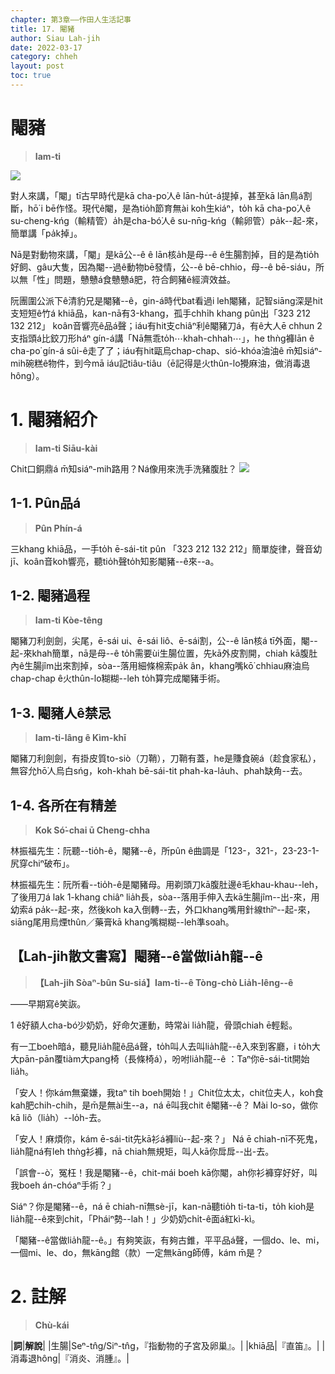 ```yaml
---
chapter: 第3章——作田人生活記事
title: 17. 閹豬
author: Siau Lah-jih
date: 2022-03-17
category: chheh
layout: post
toc: true
---
```


# 閹豬
> **Iam-ti**

![](../too5/17/17-7-2閹豬2陳慶芳.jpg)

對人來講，「閹」tī古早時代是kā cha-po͘人ê lān-hu̍t-á提掉，甚至kā lān鳥á割斷，hō͘ i bē作怪。現代ê閹，是為tio̍h節育無ài koh生kiáⁿ，to̍h kā cha-po͘人ê su-cheng-kńg（輸精管）a̍h是cha-bó͘人ê su-nn̄g-kńg（輸卵管）pa̍k--起-來，簡單講「pa̍k掉」。

Nā是對動物來講，「閹」是kā公--ê ê lān核a̍h是母--ê ê生腸割掉，目的是為tio̍h好飼、gâu大隻，因為閹--過ê動物bē發情，公--ê bē-chhio，母--ê bē-siáu，所以無「性」問題，戇戇á食戇戇á肥，符合飼豬ê經濟效益。

阮團圍公派下ê清豹兄是閹豬--ê，gin-á時代bat看過i leh閹豬，記智siāng深是hit支短短ê竹á khiā品，kan-nā有3-khang，孤手chhi̍h khang pûn出「323 212 132 212」 koân音響亮ê品á聲；iáu有hit支chiâⁿ利ê閹豬刀á，有ê大人ē chhun 2支指頭á比鉸刀形háⁿ gín-á講「Nā無乖to̍h⋯khah-chhah⋯」，he thǹg褲lān ê cha-po͘ gín-á sûi-ê走了了；iáu有hit甌烏chap-chap、sió-khóa油油ê m̄知siáⁿ-mih碗糕ê物件，到今mā iáu記tiâu-tiâu（ē記得是火thûn-lo͘攪麻油，做消毒退hông）。

# 1. 閹豬紹介
> **Iam-ti Siāu-kài**

Chit口銅鼎á m̄知siáⁿ-mih路用？Ná像用來洗手洗豬腹肚？
![](../too5/17/17-7-1閹豬1陳慶芳.jpg)

## 1-1. Pûn品á
> **Pûn Phín-á**

三khang khiā品，一手to̍h ē-sái-tit pûn 「323 212 132 212」簡單旋律，聲音幼jī、koân音koh響亮，聽tio̍h聲to̍h知影閹豬--ê來--a。

## 1-2. 閹豬過程
> **Iam-ti Kòe-têng**

閹豬刀利劍劍，尖尾，ē-sái ui、ē-sái liô、ē-sái割，公--ê lān核á tī外面，閹--起-來khah簡單，nā是母--ê to̍h需要ùi生腸位置，先kā外皮割開，chiah kā腹肚內ê生腸jîm出來割掉，sòa--落用細條棉索pa̍k ân，khang嘴kō͘ chhiau麻油烏chap-chap ê火thûn-lo͘糊糊--leh to̍h算完成閹豬手術。

## 1-3. 閹豬人ê禁忌
> **Iam-ti-lâng ê Kìm-khī**

閹豬刀利劍劍，有掛皮質to-siò（刀鞘），刀鞘有蓋，he是賺食碗á（趁食家私），無容允hō͘人烏白sńg，koh-khah bē-sái-tit phah-ka-la̍uh、phah缺角--去。

## 1-4. 各所在有精差
> **Kok Só͘-chai ū Cheng-chha**

林振福先生：阮聽--tio̍h-ê，閹豬--ê，所pûn ê曲調是「123-，321-，23-23-1-尻穿chiⁿ破布」。

林振福先生：阮所看--tio̍h-ê是閹豬母。用剃頭刀kā腹肚邊ê毛khau-khau--leh，了後用刀á lak 1-khang chiâⁿ lia̍h長，sòa--落用手伸入去kā生腸jîm--出-來，用幼索á pa̍k--起-來，然後koh ka入倒轉--去，外口khang嘴用針線thīⁿ--起-來，siāng尾用烏煙thûn／藥膏kā khang嘴糊糊--leh準soah。

## 【Lah-jih散文書寫】閹豬--ê當做lia̍h龍--ê
> **【Lah-jih Sòaⁿ-bûn Su-siá】Iam-ti--ê Tòng-chò Lia̍h-lêng--ê**

——早期寫ê笑詼。

1 ê好額人cha-bó͘少奶奶，好命欠運動，時常ài lia̍h龍，骨頭chiah ē輕鬆。

有一工boeh暗á，聽見lia̍h龍ê品á聲，to̍h叫人去叫lia̍h龍--ê入來到客廳，i to̍h大大pān-pān覆tiàm大pang椅（長條椅á），吩咐lia̍h龍--ê ：Taⁿ你ē-sái-tit開始lia̍h。

「安人！你kám無棄嫌，我taⁿ tih boeh開始！」Chit位太太，chit位夫人，koh食kah肥chih-chih，是m̄是無ài生--a，ná ē叫我chit ê閹豬--ê？
Mài lo-so，做你kā liô（lia̍h）--lo̍h-去。

「安人！麻煩你，kám ē-sái-tit先kā衫á褲liù--起-來？」
Ná ē chiah-nī不死鬼，lia̍h龍ná有leh thǹg衫褲，nā chiah無規矩，叫人kā你戽戽--出-去。

「誤會--ò͘，冤枉！我是閹豬--ê，chit-mái boeh kā你閹，ah你衫褲穿好好，叫我boeh án-chóaⁿ手術？」

Siáⁿ？你是閹豬--ê，ná ē chiah-nī無sè-jī，kan-nā聽tio̍h ti-ta-ti，to̍h kioh是lia̍h龍--ê來到chit，「Pháiⁿ勢--lah！」少奶奶chi̍t-ê面á紅kì-kì。

 「閹豬--ê當做lia̍h龍--ê。」有夠笑詼，有夠古錐，平平品á聲，一個do、le、mi，一個mi、le、do，無kāng館（款）一定無kāng師傅，kám m̄是？ 

# 2. 註解
> **Chù-kái**

|**詞**|**解說**|
|生腸|Seⁿ-tn̂g/Siⁿ-tn̂g，『指動物的子宮及卵巢』。|
|khiā品|『直笛』。|
|消毒退hông|『消炎、消腫』。|
